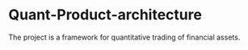 # Quant-Product-architecture
The project is a framework for quantitative trading of financial assets.
